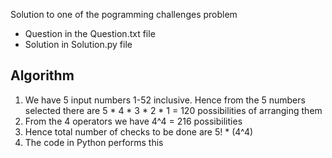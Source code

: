Solution to one of the pogramming challenges problem
- Question in the Question.txt file
- Solution in Solution.py file

## Algorithm 
1. We have 5 input numbers 1-52 inclusive. Hence from the 5 numbers selected there are 5 * 4 * 3 * 2 * 1 = 120 possibilities of arranging them
2. From the 4 operators we have 4^4 = 216 possibilities
3. Hence total number of checks to be done are 5! * (4^4)
4. The code in Python performs this

